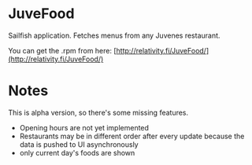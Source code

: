 JuveFood
========

Sailfish application. Fetches menus from any Juvenes restaurant.

You can get the .rpm from here: [http://relativity.fi/JuveFood/](http://relativity.fi/JuveFood/)

Notes
=====

This is alpha version, so there's some missing features.

- Opening hours are not yet implemented
- Restaurants may be in different order after every update because the data is pushed to UI asynchronously
- only current day's foods are shown
